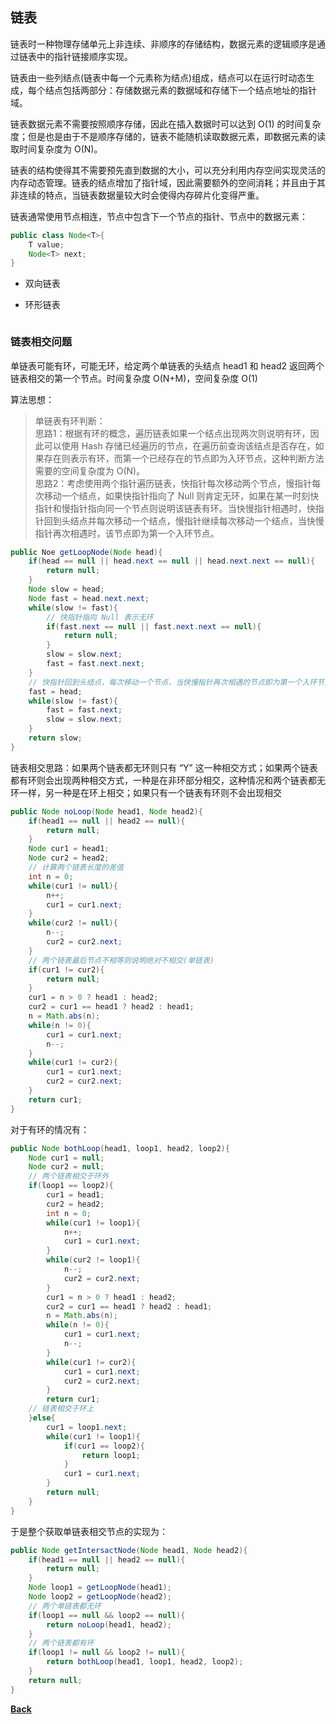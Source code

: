 ## 链表
链表时一种物理存储单元上非连续、非顺序的存储结构，数据元素的逻辑顺序是通过链表中的指针链接顺序实现。

链表由一些列结点(链表中每一个元素称为结点)组成，结点可以在运行时动态生成，每个结点包括两部分：存储数据元素的数据域和存储下一个结点地址的指针域。

链表数据元素不需要按照顺序存储，因此在插入数据时可以达到 O(1) 的时间复杂度；但是也是由于不是顺序存储的，链表不能随机读取数据元素，即数据元素的读取时间复杂度为 O(N)。

链表的结构使得其不需要预先直到数据的大小，可以充分利用内存空间实现灵活的内存动态管理。链表的结点增加了指针域，因此需要额外的空间消耗；并且由于其非连续的特点，当链表数据量较大时会使得内存碎片化变得严重。

链表通常使用节点相连，节点中包含下一个节点的指针、节点中的数据元素：
```java
public class Node<T>{
    T value;
    Node<T> next;
}
```

- 双向链表

- 环形链表

```java

```

### 链表相交问题
单链表可能有环，可能无环，给定两个单链表的头结点 head1 和 head2 返回两个链表相交的第一个节点。时间复杂度 O(N+M)，空间复杂度 O(1)

算法思想：
> 单链表有环判断：<br>
> 思路1：根据有环的概念，遍历链表如果一个结点出现两次则说明有环，因此可以使用 Hash 存储已经遍历的节点，在遍历前查询该结点是否存在，如果存在则表示有环，而第一个已经存在的节点即为入环节点，这种判断方法需要的空间复杂度为 O(N)。<br>
> 思路2：考虑使用两个指针遍历链表，快指针每次移动两个节点，慢指针每次移动一个结点，如果快指针指向了 Null 则肯定无环，如果在某一时刻快指针和慢指针指向同一个节点则说明该链表有环。当快慢指针相遇时，快指针回到头结点并每次移动一个结点，慢指针继续每次移动一个结点，当快慢指针再次相遇时，该节点即为第一个入环节点。

```java
public Noe getLoopNode(Node head){
    if(head == null || head.next == null || head.next.next == null){
        return null;
    }
    Node slow = head;
    Node fast = head.next.next;
    while(slow != fast){
        // 快指针指向 Null 表示无环
        if(fast.next == null || fast.next.next == null){
            return null;
        }
        slow = slow.next;
        fast = fast.next.next;
    }
    // 快指针回到头结点，每次移动一个节点，当快慢指针再次相遇的节点即为第一个入环节点
    fast = head;
    while(slow != fast){
        fast = fast.next;
        slow = slow.next;
    }
    return slow;
}
```
链表相交思路：如果两个链表都无环则只有 “Y” 这一种相交方式；如果两个链表都有环则会出现两种相交方式，一种是在非环部分相交，这种情况和两个链表都无环一样，另一种是在环上相交；如果只有一个链表有环则不会出现相交

```java
public Node noLoop(Node head1, Node head2){
    if(head1 == null || head2 == null){
        return null;
    }
    Node cur1 = head1;
    Node cur2 = head2;
    // 计算两个链表长度的差值
    int n = 0;
    while(cur1 != null){
        n++;
        cur1 = cur1.next;
    }
    while(cur2 != null){
        n--;
        cur2 = cur2.next;
    }
    // 两个链表最后节点不相等则说明绝对不相交(单链表)
    if(cur1 != cur2){
        return null;
    }
    cur1 = n > 0 ? head1 : head2;
    cur2 = cur1 == head1 ? head2 : head1;
    n = Math.abs(n);
    while(n != 0){
        cur1 = cur1.next;
        n--;
    }
    while(cur1 != cur2){
        cur1 = cur1.next;
        cur2 = cur2.next;
    }
    return cur1;
}
```
对于有环的情况有：
```java
public Node bothLoop(head1, loop1, head2, loop2){
    Node cur1 = null;
    Node cur2 = null;
    // 两个链表相交于环外
    if(loop1 == loop2){
        cur1 = head1;
        cur2 = head2;
        int n = 0;
        while(cur1 != loop1){
            n++;
            cur1 = cur1.next;
        }
        while(cur2 != loop1){
            n--;
            cur2 = cur2.next;
        }
        cur1 = n > 0 ? head1 : head2;
        cur2 = cur1 == head1 ? head2 : head1;
        n = Math.abs(n);
        while(n != 0){
            cur1 = cur1.next;
            n--;
        }
        while(cur1 != cur2){
            cur1 = cur1.next;
            cur2 = cur2.next;
        }
        return cur1;
    // 链表相交于环上
    }else{
        cur1 = loop1.next;
        while(cur1 != loop1){
            if(cur1 == loop2){
                return loop1;
            }
            cur1 = cur1.next;
        }
        return null;
    }
}
```
于是整个获取单链表相交节点的实现为：
```java
public Node getIntersactNode(Node head1, Node head2){
    if(head1 == null || head2 == null){
        return null;
    }
    Node loop1 = getLoopNode(head1);
    Node loop2 = getLoopNode(head2);
    // 两个单链表都无环
    if(loop1 == null && loop2 == null){
        return noLoop(head1, head2);
    }
    // 两个链表都有环
    if(loop1 != null && loop2 != null){
        return bothLoop(head1, loop1, head2, loop2);
    }
    return null;
}
```
**[Back](../)**